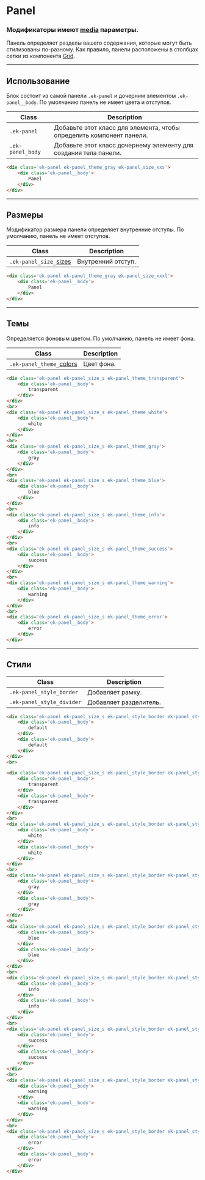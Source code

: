 [colors]: base/colors.md
[sizes]: base/sizes.md
[media]: base/media.md

[grid]: blocks/grid.md

# Panel

### Модификаторы имеют [media] параметры.

Панель определяет разделы вашего содержания, которые могут быть стилизованы по-разному. Как правило, панели расположены в столбцах сетки из компонента [Grid][grid].

---

## Использование

Блок состоит из самой панели `.ek-panel`  и дочерним элементом `.ek-panel__body`. По умолчанию панель не имеет цвета и отступов.

|       Class       |                              Description                               |
|-------------------|------------------------------------------------------------------------|
|  `.ek-panel`      |  Добавьте этот класс для элемента, чтобы определить компонент панели.  |
|  `.ek-panel_body` |  Добавьте этот класс дочернему элементу для создания тела панели.      |

``` html
<div class='ek-panel ek-panel_theme_gray ek-panel_size_xxs'>
    <div class='ek-panel__body'>
        Panel
    </div>
</div>
```

---

## Размеры

Модификатор размера панели определяет внутренние отступы. По умолчанию, панель не имеет отступов.

|           Class           |      Description      |
|---------------------------|-----------------------|
|  `.ek-panel_size_`[sizes] | Внутренний отступ.    |

``` html
<div class='ek-panel ek-panel_theme_gray ek-panel_size_xxxl'>
    <div class='ek-panel__body'>
        Panel
    </div>
</div>
```

---

## Темы

Определяется фоновым цветом. По умолчанию, панель не имеет фона.

|             Class             |      Description      |
|-------------------------------|-----------------------|
| `.ek-panel_theme_`[colors] | Цвет фона. |


``` html
<div class='ek-panel ek-panel_size_s ek-panel_theme_transparent'>
    <div class='ek-panel__body'>
        transparent
    </div>
</div>
<br>
<div class='ek-panel ek-panel_size_s ek-panel_theme_white'>
    <div class='ek-panel__body'>
        white
    </div>
</div>
<br>
<div class='ek-panel ek-panel_size_s ek-panel_theme_gray'>
    <div class='ek-panel__body'>
        gray
    </div>
</div>
<br>
<div class='ek-panel ek-panel_size_s ek-panel_theme_blue'>
    <div class='ek-panel__body'>
        blue
    </div>
</div>
<br>
<div class='ek-panel ek-panel_size_s ek-panel_theme_info'>
    <div class='ek-panel__body'>
        info
    </div>
</div>
<br>
<div class='ek-panel ek-panel_size_s ek-panel_theme_success'>
    <div class='ek-panel__body'>
        success
    </div>
</div>
<br>
<div class='ek-panel ek-panel_size_s ek-panel_theme_warning'>
    <div class='ek-panel__body'>
        warning
    </div>
</div>
<br>
<div class='ek-panel ek-panel_size_s ek-panel_theme_error'>
    <div class='ek-panel__body'>
        error
    </div>
</div>
```

---

## Стили

|           Class            |    Description   |
|----------------------------|------------------|
|  `.ek-panel_style_border`  | Добавляет рамку. |
|  `.ek-panel_style_divider`  | Добавляет разделитель. |

``` html
<div class='ek-panel ek-panel_size_s ek-panel_style_border ek-panel_style_divider'>
    <div class='ek-panel__body'>
        default
    </div>
    <div class='ek-panel__body'>
        default
    </div>
</div>
<br>

<div class='ek-panel ek-panel_size_s ek-panel_style_border ek-panel_style_divider ek-panel_theme_transparent'>
    <div class='ek-panel__body'>
        transparent
    </div>
    <div class='ek-panel__body'>
        transparent
    </div>
</div>
<br>
<div class='ek-panel ek-panel_size_s ek-panel_style_border ek-panel_style_divider ek-panel_theme_white'>
    <div class='ek-panel__body'>
        white
    </div>
    <div class='ek-panel__body'>
        white
    </div>
</div>
<br>
<div class='ek-panel ek-panel_size_s ek-panel_style_border ek-panel_style_divider ek-panel_theme_gray'>
    <div class='ek-panel__body'>
        gray
    </div>
    <div class='ek-panel__body'>
        gray
    </div>
</div>
<br>
<div class='ek-panel ek-panel_size_s ek-panel_style_border ek-panel_style_divider ek-panel_theme_blue'>
    <div class='ek-panel__body'>
        blue
    </div>
    <div class='ek-panel__body'>
        blue
    </div>
</div>
<br>
<div class='ek-panel ek-panel_size_s ek-panel_style_border ek-panel_style_divider ek-panel_theme_info'>
    <div class='ek-panel__body'>
        info
    </div>
    <div class='ek-panel__body'>
        info
    </div>
</div>
<br>
<div class='ek-panel ek-panel_size_s ek-panel_style_border ek-panel_style_divider ek-panel_theme_success'>
    <div class='ek-panel__body'>
        success
    </div>
    <div class='ek-panel__body'>
        success
    </div>
</div>
<br>
<div class='ek-panel ek-panel_size_s ek-panel_style_border ek-panel_style_divider ek-panel_theme_warning'>
    <div class='ek-panel__body'>
        warning
    </div>
    <div class='ek-panel__body'>
        warning
    </div>
</div>
<br>
<div class='ek-panel ek-panel_size_s ek-panel_style_border ek-panel_style_divider ek-panel_theme_error'>
    <div class='ek-panel__body'>
        error
    </div>
    <div class='ek-panel__body'>
        error
    </div>
</div>
```
